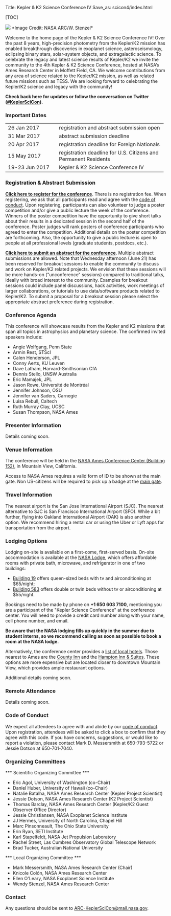 Title: Kepler & K2 Science Conference IV
Save_as: scicon4/index.html

[TOC]

<img class="img-responsive" style="max-width:100%;" src="../images/KepSciConf-IV-2017_title-block_slide-web.png">
*Image Credit: NASA ARC/W. Stenzel*

Welcome to the home page of the Kepler & K2 Science Conference IV! Over the past 8 years, high-precision photometry from the Kepler/K2 mission has enabled breakthrough discoveries in exoplanet science, asteroseismology, eclipsing binary stars, solar-system objects, and extragalactic science. To celebrate the legacy and latest science results of Kepler/K2 we invite the community to the 4th Kepler & K2 Science Conference, hosted at NASA’s Ames Research Center in Moffett Field, CA. We welcome contributions from any area of science related to the Kepler/K2 mission, as well as related future missions such as TESS. We are looking forward to celebrating the Kepler/K2 science and legacy with the community!

**Check back here for updates or follow the conversation on Twitter (<a
href="https://twitter.com/search?q=%23KeplerSciCon">#KeplerSciCon</a>).**

### Important Dates 

<table class="table table-striped table-hover" style="max-width:55em;">

  <tr>
    <td style="width: 9em;">26 Jan 2017</td>
    <td style="width: 20em;"> registration and abstract submission open </td>
  </tr>

  <tr>
    <td style="width: 9em;">31 Mar 2017</td>
    <td style="width: 20em;"> abstract submission deadline </td>
	</tr>

  <tr>
    <td style="width: 9em;">20 Apr 2017</td>
    <td style="width: 20em;"> registration deadline for Foreign Nationals </td>
  </tr>

  <tr>
    <td style="width: 9em;">15 May 2017</td>
    <td style="width: 20em;"> registration deadline for U.S. Citizens
    and Permanent Residents </td>
  </tr>

  <tr>
    <td style="width: 9em;">19-23 Jun 2017</td>
    <td style="width: 20em;"> Kepler & K2 Science Conference IV </td>
	</tr>
	
</table>

### Registration & Abstract Submission

**[Click here to register for the conference](http://catcopy.ipac.caltech.edu/ksc2017/registration.php)**. There is no registration
fee. When registering, we ask that all participants read and agree
with the <a
href='../code.html'>code of conduct</a>. Upon registering,
participants can also volunteer to judge
a poster competition and/or give a public lecture
the week of the conference. Winners of the poster competition have the
opportunity to give short talks about their results in a dedicated
session in the second half of the conference. Poster judges will rank
posters of conference participants who agreed to enter the
competition. Additional details on the poster competition are
forthcoming. Also, the opportunity to give a public lecture
is open to people at all professional
levels (graduate students, postdocs, etc.).

**[Click here to submit an abstract for the conference](http://catcopy.ipac.caltech.edu/ksc2017/abstract.php)**. Multiple
  abstract submissions are allowed. Note that Wednesday afternoon (June 21) has been reserved for breakout sessions to enable the community to discuss and work on Kepler/K2 related projects. We envision that these sessions will be more hands-on ("unconference" sessions) compared to traditional talks, ideally with broad interest to the community. Examples for breakout sessions could include panel discussions, hack activities, work meetings of larger collaborations, or tutorials to use data/software products related to Kepler/K2. To submit a proposal for a breakout session please select the appropriate abstract preference during registration.

### Conference Agenda

This conference will showcase results from the Kepler and K2 missions
that span all topics in astrophysics and planetary science. The
confirmed invited speakers include:

* Angie Wolfgang, Penn State
* Armin Rest, STScI
* Calen Henderson, JPL
* Conny Aerts, KU Leuven
* Dave Latham, Harvard-Smithsonian CfA
* Dennis Stello, UNSW Australia
* Eric Mamajek, JPL
* Jason Rowe, Université de Montréal
* Jennifer Johnson, OSU
* Jennifer van Saders, Carnegie
* Luisa Rebull, Caltech
* Ruth Murray Clay, UCSC
* Susan Thompson, NASA Ames

### Presenter Information

Details coming soon.

### Venue Information

The conference will be held in the
<a href='https://www.google.com/maps/place/NASA+Ames+Conference+Center-NACC,+Building+152,+200+Bailey+Rd,+Mountain+View,+CA+94043/@37.4075789,-122.059327,17z'>NASA Ames Conference Center (Building 152)</a>,
in Mountain View, California.

Access to NASA Ames requires a valid form of ID to be shown at the
main gate. Non US-citizens will be required to pick up a badge at the
<a href='https://www.google.com/maps/@37.4098037,-122.063085,19z'>main
gate</a>.

### Travel Information

The nearest airport is the San Jose International Airport (SJC).
The nearest alternative to SJC is San Francisco International Airport
(SFO).  While a bit further, flying into Oakland International Airport (OAK) is
also another option.
We recommend hiring a rental car or using the Uber or Lyft apps
for transportation from the airport. 

### Lodging Options

Lodging on-site is available on a first-come, first-served basis. On-site accommodation is available at the <a href='http://naccenter.arc.nasa.gov/links.php#lodge'>NASA Lodge</a>,
which offers affordable rooms with private bath, microwave, and refrigerator
in one of two buildings:

* <a href='https://www.google.com/maps/place/Nasa+Exchange+Lodge/@37.4108933,-122.0594741,18z'>Building 19</a>
  offers queen-sized beds with tv and airconditioning at $65/night;
* <a href='https://www.google.com/maps/place/NASA+Exchange+Lodge+-+583A,+583A+Dailey+Rd,+Mountain+View,+CA+94043/@37.4085436,-122.0566298,18.25z'>Building 583</a>
 offers double or twin beds without tv or airconditioning at $55/night.

Bookings need to be made by phone on **+1 650 603 7100**,
mentioning you are a participant of the "Kepler Science Conference"
at the conference center.
You will need to provide a credit card number
along with your name, cell phone number, and email.

**Be aware that the NASA lodging fills up quickly in the summer due to
student interns, so we recommend calling as soon as possible to book a
room at the NASA lodge.**

Alternatively, the conference center provides a <a href='http://naccenter.arc.nasa.gov/links.php#hotel'>list of local hotels</a>.
Those nearest to Ames are the <a href='http://www.countyinn.com'>County Inn</a>
and the <a href='http://hamptoninn3.hilton.com'>Hampton Inn &amp; Suites</a>.
These options are more expensive but are located closer to downtown Mountain View,
which provides ample restaurant options.

Additional details coming
soon.

### Remote Attendance

Details coming soon.

### Code of Conduct

We expect all attendees to agree with and abide by our <a
href='../code.html'>code of conduct</a>.  Upon registration, attendees will be
asked to click a box to confirm that they agree with this code.  If you have concerns, suggestions, or would like to report a
violation, please contact Mark D. Messersmith at 650-793-5722 or Jessie Dotson at 650-701-7040.

### Organizing Committees

*** Scientific Organizing Committee *** </br>

* Eric Agol, University of Washington (co-Chair)
* Daniel Huber, University of Hawaii (co-Chair)
* Natalie Batalha, NASA Ames Research Center (Kepler Project Scientist)
* Jessie Dotson, NASA Ames Research Center (K2 Project Scientist)
* Thomas Barclay, NASA Ames Research Center (Kepler/K2 Guest Observer Office Director)
* Jessie Christiansen, NASA Exoplanet Science Institute
* JJ Hermes, University of North Carolina, Chapel Hill
* Marc Pinsonneault, The Ohio State University
* Erin Ryan, SETI Institute
* Karl Stapelfeldt, NASA Jet Propulsion Laboratory
* Rachel Street, Las Cumbres Observatory Global Telescope Network
* Brad Tucker, Australian National University

*** Local Organizing Committee *** </br>

* Mark Messersmith, NASA Ames Research Center (Chair)
* Knicole Colón, NASA Ames Research Center
* Ellen O'Leary, NASA Exoplanet Science Institute
* Wendy Stenzel, NASA Ames Research Center

### Contact

Any questions should be sent to [ARC-KeplerSciCon@mail.nasa.gov](mailto:ARC-KeplerSciCon@mail.nasa.gov).
